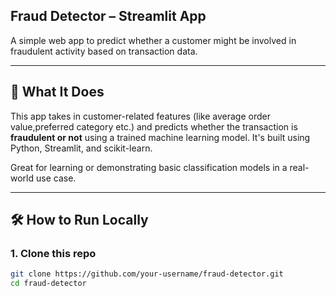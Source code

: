 ## Fraud Detector – Streamlit App

A simple web app to predict whether a customer might be involved in fraudulent activity based on transaction data.

---

## 🎯 What It Does

This app takes in customer-related features (like average order value,preferred category etc.) and predicts whether the transaction is **fraudulent or not** using a trained machine learning model. It's built using Python, Streamlit, and scikit-learn.

Great for learning or demonstrating basic classification models in a real-world use case.

---

## 🛠️ How to Run Locally

### 1. Clone this repo

```bash
git clone https://github.com/your-username/fraud-detector.git
cd fraud-detector

```
